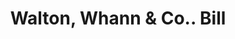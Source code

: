 ---
doi: 10.7916/D8SN1MZ3
date_other: '1872'
date_other_textual: '1872'
form: printed ephemera
genre:
- Invoices
name:
- Walton, Whann & Co.
object_in_context_url: https://biggert.cul.columbia.edu/items/view/ave_biggert_00565
subject_hierarchical_geographic:
- Baltimore, Maryland, United States
subject_name:
- Walton, Whann & Co.
title: Walton, Whann & Co.. Bill
sort_title: Walton, Whann & Co.. Bill
call_number: ave_biggert_00565
coordinates:
- 39.28333333333333,-76.61666666666666
pid: ave_biggert_00565
identifiers: ave_biggert_00565
permalink: /biggert/ave_biggert_00565/
layout: iiif-image-page
---